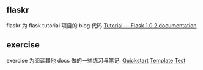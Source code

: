 ## flaskr

flaskr 为 flask tutorial 项目的 blog 代码
[Tutorial — Flask 1.0.2 documentation](http://flask.pocoo.org/docs/1.0/tutorial/)


## exercise
exercise 为阅读其他 docs 做的一些练习与笔记:
[Quickstart](http://flask.pocoo.org/docs/1.0/quickstart/)
[Template](http://flask.pocoo.org/docs/1.0/templating/)
[Test](http://flask.pocoo.org/docs/1.0/testing/)
